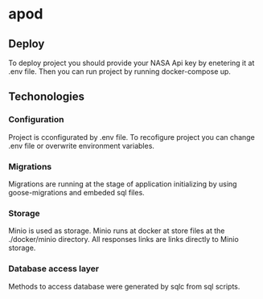 # apod
## Deploy

To deploy project you should provide your NASA Api key by enetering it at .env file. Then you can run project by running docker-compose up.
## Techonologies 

### Configuration
Project is cconfigurated by .env file. To recofigure project you can change .env file or overwrite environment variables.

### Migrations 
Migrations are running at the stage of application initializing by using goose-migrations and  embeded sql files.

### Storage 
Minio is used as storage. Minio runs at docker at store files at the ./docker/minio directory. All responses links are links directly to Minio storage.

### Database access layer
Methods to access database were generated by sqlc from sql scripts.

